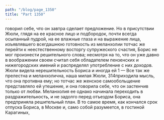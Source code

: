 ```yaml
---
path: "/blog/page_1350"
title: "Part 1350"
---
```


говорил себе, что он завтра сделает предложение. Но в присутствии Жюли, глядя на ее красное лицо и подбородок, почти всегда осыпанный пудрой, на ее влажные глаза и на выражение лица, изъявлявшего всегдашнюю готовность из меланхолии тотчас же перейти к неестественному восторгу супружеского счастия, Борис не мог произнести решительного слова; несмотря на то, что он уже давно в воображении своем считал себя обладателем пензенских и нижегородских имений и распределял употребление с них доходов. Жюли видела нерешительность Бориса и иногда ей 1 — Все так же прелестна и меланхолична, наша милая Жюли,
314приходила мысль, что она противна ему; но тотчас же женское самообольщение представляло ей утешение, и она говорила себе, что он застенчив только от любви. Меланхолия ее однако начинала переходить в раздражительность, и не задолго перед отъездом Бориса, она предприняла решительный план. В то самое время, как кончался срок отпуска Бориса, в Москве и, само собой разумеется, в гостиной Карагиных,
